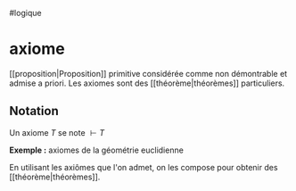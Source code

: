 #logique
# axiome
[[proposition|Proposition]] primitive considérée comme non démontrable et admise a priori.
Les axiomes sont des [[théorème|théorèmes]] particuliers.

## Notation
Un axiome $T$ se note $\vdash T$


**Exemple :** axiomes de la géométrie euclidienne

En utilisant les axiômes que l'on admet, on les compose pour obtenir des [[théorème|théorèmes]].

